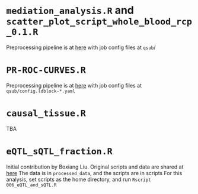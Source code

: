 # `mediation_analysis.R` and `scatter_plot_script_whole_blood_rcp_0.1.R`

Preprocessing pipeline is at [here](https://bitbucket.org/yanyul/rotation-at-imlab/src/master/analysis/reproduce_mediation_analysis/) with job config files at `qsub`/

# `PR-ROC-CURVES.R`

Preprocessing pipeline is at [here](https://bitbucket.org/yanyul/rotation-at-imlab/src/master/analysis/fdr_power_specificity/)
with job config files at `qsub/config.ldblock-*.yaml`

# `causal_tissue.R`

TBA

# `eQTL_sQTL_fraction.R`

Initial contribution by Boxiang Liu. 
Original scripts and data are shared at [here](https://drive.google.com/open?id=1wNhfUgQ1MDHSZJjXDNmsEkWpfWlAPtfi)
The data is in `processed_data`, and the scripts are in scripts
For this analysis, set scripts as the home directory, and run `Rscript 006_eQTL_and_sQTL.R`